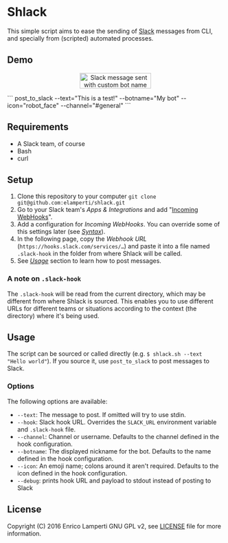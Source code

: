 # Shlack

This simple script aims to ease the sending of [Slack](https://slack.com/) messages from CLI, and specially from (scripted) automated processes.

## Demo
<p align="center"><img src="https://cloud.githubusercontent.com/assets/910672/21553414/e9957f6e-cde6-11e6-92eb-d64f9822ef23.png" alt="Slack message sent with custom bot name and emoji icon" height="36" width="166"></p>
```
post_to_slack --text="This is a test!" --botname="My bot" --icon="robot_face" --channel="#general"
```

## Requirements
  - A Slack team, of course
  - Bash
  - curl

## Setup
  1. Clone this repository to your computer `git clone git@github.com:elamperti/shlack.git`
  2. Go to your Slack team's _Apps & Integrations_ and add "[Incoming WebHooks](https://slack.com/apps/A0F7XDUAZ-incoming-webhooks)".
  3. Add a configuration for _Incoming WebHooks_. You can override some of this settings later (see [_Syntax_](#syntax)). 
  4. In the following page, copy the _Webhook URL_ (`https://hooks.slack.com/services/…`) and paste it into a file named `.slack-hook` in the folder from where Shlack will be called.
  5. See [_Usage_](#usage) section to learn how to post messages.

### A note on `.slack-hook`
The `.slack-hook` will be read from the current directory, which may be different from where Shlack is sourced. 
This enables you to use different URLs for different teams or situations according to the context (the directory) where it's being used.

## Usage
The script can be sourced or called directly (e.g. `$ shlack.sh --text "Hello world"`).
If you source it, use `post_to_slack` to post messages to Slack.

### Options
The following options are available:
  * `--text`: The message to post. If omitted will try to use stdin.
  * `--hook`: Slack hook URL. Overrides the `SLACK_URL` environment variable and `.slack-hook` file.
  * `--channel`: Channel or username. Defaults to the channel defined in the hook configuration.
  * `--botname`: The displayed nickname for the bot. Defaults to the name defined in the hook configuration. 
  * `--icon`: An emoji name; colons around it aren't required. Defaults to the icon defined in the hook configuration. 
  * `--debug`: prints hook URL and payload to stdout instead of posting to Slack

## License
Copyright (C) 2016  Enrico Lamperti
GNU GPL v2, see [LICENSE](./LICENSE) file for more information.
